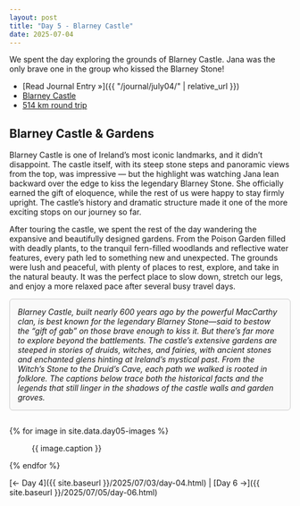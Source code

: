 ```yaml
---
layout: post
title: "Day 5 - Blarney Castle"
date: 2025-07-04
---
```


We spent the day exploring the grounds of Blarney Castle. Jana was the only brave one in the group who kissed the Blarney Stone!

- [Read Journal Entry »]({{ "/journal/july04/" | relative_url }})
- [Blarney Castle](https://blarneycastle.ie/)
- [514 km round trip](https://www.google.com/maps/dir/Weir's+Bar+%26+Restaurant,+Multy,+Mullingar,+Co.+Westmeath,+N91+T9WY/Blarney+Castle+%26+Gardens,+Blarney+Castle,+Blarney,+Cork/@52.761222,-9.1866309,219558m/data=!3m2!1e3!4b1!4m14!4m13!1m5!1m1!1s0x485dc269aa52fa1b:0xf847b3467fe9ee47!2m2!1d-7.3907611!2d53.6246435!1m5!1m1!1s0x4844903d38df44b7:0xafb7c3638c8b47c8!2m2!1d-8.5708847!2d51.9290922!3e0?entry=ttu&g_ep=EgoyMDI1MDcxMy4wIKXMDSoASAFQAw%3D%3D)

## Blarney Castle & Gardens
Blarney Castle is one of Ireland’s most iconic landmarks, and it didn’t disappoint. The castle itself, with its steep stone steps and panoramic views from the top, was impressive — but the highlight was watching Jana lean backward over the edge to kiss the legendary Blarney Stone. She officially earned the gift of eloquence, while the rest of us were happy to stay firmly upright. The castle’s history and dramatic structure made it one of the more exciting stops on our journey so far.

After touring the castle, we spent the rest of the day wandering the expansive and beautifully designed gardens. From the Poison Garden filled with deadly plants, to the tranquil fern-filled woodlands and reflective water features, every path led to something new and unexpected. The grounds were lush and peaceful, with plenty of places to rest, explore, and take in the natural beauty. It was the perfect place to slow down, stretch our legs, and enjoy a more relaxed pace after several busy travel days.

<div style="border: 1px solid #ccc; padding: 1em; border-radius: 6px; background: #f9f9f9; margin-bottom: 2em;">
  <em>Blarney Castle, built nearly 600 years ago by the powerful MacCarthy clan, is best known for the legendary Blarney Stone—said to bestow the “gift of gab” on those brave enough to kiss it. But there’s far more to explore beyond the battlements. The castle’s extensive gardens are steeped in stories of druids, witches, and fairies, with ancient stones and enchanted glens hinting at Ireland’s mystical past. From the Witch’s Stone to the Druid’s Cave, each path we walked is rooted in folklore. The captions below trace both the historical facts and the legends that still linger in the shadows of the castle walls and garden groves.</em>
</div>

{% for image in site.data.day05-images %}
<figure>
  <img src="{{ site.baseurl }}{{ image.src }}" alt="">
  <figcaption>{{ image.caption }}</figcaption>
</figure>
{% endfor %}

[← Day 4]({{ site.baseurl }}/2025/07/03/day-04.html) | [Day 6 →]({{ site.baseurl }}/2025/07/05/day-06.html)